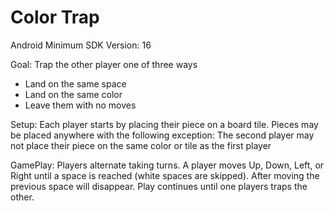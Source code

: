 Color Trap
==========
Android Minimum SDK Version: 16

Goal: Trap the other player one of three ways
 - Land on the same space
 - Land on the same color
 - Leave them with no moves

Setup: Each player starts by placing their piece on a board tile. Pieces may be placed anywhere with the following exception: The second player may not place their piece on the same color or tile as the first player

GamePlay: Players alternate taking turns. A player moves Up, Down, Left, or Right until a space is reached (white spaces are skipped). After moving the previous space will disappear. Play continues until one players traps the other.



